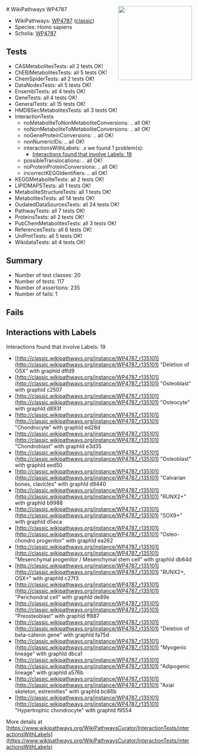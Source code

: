<img style="float: right; width: 200px" src="https://upload.wikimedia.org/wikipedia/commons/thumb/8/83/Wplogo_with_text_500.png/640px-Wplogo_with_text_500.png" />
# WikiPathways WP4787

* WikiPathways: [WP4787](https://wikipathways.org/pathways/WP4787) ([classic](https://classic.wikipathways.org/instance/WP4787))
* Species: Homo sapiens
* Scholia: [WP4787](https://scholia.toolforge.org/wikipathways/WP4787)
## Tests
* CASMetabolitesTests: all 2 tests OK!
* ChEBIMetabolitesTests: all 5 tests OK!
* ChemSpiderTests: all 2 tests OK!
* DataNodesTests: all 5 tests OK!
* EnsemblTests: all 4 tests OK!
* GeneTests: all 4 tests OK!
* GeneralTests: all 15 tests OK!
* HMDBSecMetabolitesTests: all 3 tests OK!
* InteractionTests
    * noMetaboliteToNonMetaboliteConversions: .. all OK!
    * noNonMetaboliteToMetaboliteConversions: .. all OK!
    * noGeneProteinConversions: .. all OK!
    * nonNumericIDs: .. all OK!
    * interactionsWithLabels: .x we found 1 problem(s):
        * [Interactions found that involve Labels: 19](#fe97a8c1)
    * possibleTranslocations: .. all OK!
    * noProteinProteinConversions: .. all OK!
    * incorrectKEGGIdentifiers: .. all OK!
* KEGGMetaboliteTests: all 2 tests OK!
* LIPIDMAPSTests: all 1 tests OK!
* MetaboliteStructureTests: all 1 tests OK!
* MetabolitesTests: all 14 tests OK!
* OudatedDataSourcesTests: all 24 tests OK!
* PathwayTests: all 7 tests OK!
* ProteinsTests: all 2 tests OK!
* PubChemMetabolitesTests: all 3 tests OK!
* ReferencesTests: all 6 tests OK!
* UniProtTests: all 5 tests OK!
* WikidataTests: all 4 tests OK!


## Summary

* Number of test classes: 20
* Number of tests: 117
* Number of assertions: 235
* Number of fails: 1

## Fails

<a name="fe97a8c1" />

## Interactions with Labels

Interactions found that involve Labels: 19

* [http://classic.wikipathways.org/instance/WP4787_r135101](http://classic.wikipathways.org/instance/WP4787_r135101) "Deletion of OSX" with graphId dffd9
* [http://classic.wikipathways.org/instance/WP4787_r135101](http://classic.wikipathways.org/instance/WP4787_r135101) "Osteoblast" with graphId c2507
* [http://classic.wikipathways.org/instance/WP4787_r135101](http://classic.wikipathways.org/instance/WP4787_r135101) "Osteocyte" with graphId d893f
* [http://classic.wikipathways.org/instance/WP4787_r135101](http://classic.wikipathways.org/instance/WP4787_r135101) "Chondrocyte" with graphId ed28d
* [http://classic.wikipathways.org/instance/WP4787_r135101](http://classic.wikipathways.org/instance/WP4787_r135101) "Chondroblast" with graphId e3d35
* [http://classic.wikipathways.org/instance/WP4787_r135101](http://classic.wikipathways.org/instance/WP4787_r135101) "Osteoblast" with graphId eed50
* [http://classic.wikipathways.org/instance/WP4787_r135101](http://classic.wikipathways.org/instance/WP4787_r135101) "Calvarian bones, clavicles" with graphId d9440
* [http://classic.wikipathways.org/instance/WP4787_r135101](http://classic.wikipathways.org/instance/WP4787_r135101) "RUNX2+" with graphId b9988
* [http://classic.wikipathways.org/instance/WP4787_r135101](http://classic.wikipathways.org/instance/WP4787_r135101) "SOX9+" with graphId d5eca
* [http://classic.wikipathways.org/instance/WP4787_r135101](http://classic.wikipathways.org/instance/WP4787_r135101) "Osteo-chondro progenitor" with graphId ea262
* [http://classic.wikipathways.org/instance/WP4787_r135101](http://classic.wikipathways.org/instance/WP4787_r135101) "Mesenchymal progenitor /
Mesenchymal stem cell" with graphId db64d
* [http://classic.wikipathways.org/instance/WP4787_r135101](http://classic.wikipathways.org/instance/WP4787_r135101) "RUNX2+, OSX+" with graphId c27f3
* [http://classic.wikipathways.org/instance/WP4787_r135101](http://classic.wikipathways.org/instance/WP4787_r135101) "Perichondral cell" with graphId de89e
* [http://classic.wikipathways.org/instance/WP4787_r135101](http://classic.wikipathways.org/instance/WP4787_r135101) "Preosteoblast" with graphId ff887
* [http://classic.wikipathways.org/instance/WP4787_r135101](http://classic.wikipathways.org/instance/WP4787_r135101) "Deletion of beta-catenin gene" with graphId fa75d
* [http://classic.wikipathways.org/instance/WP4787_r135101](http://classic.wikipathways.org/instance/WP4787_r135101) "Myogenic lineage" with graphId dbca1
* [http://classic.wikipathways.org/instance/WP4787_r135101](http://classic.wikipathways.org/instance/WP4787_r135101) "Adipogenic lineage" with graphId a576b
* [http://classic.wikipathways.org/instance/WP4787_r135101](http://classic.wikipathways.org/instance/WP4787_r135101) "Axial skeleton, extremities" with graphId bc86b
* [http://classic.wikipathways.org/instance/WP4787_r135101](http://classic.wikipathways.org/instance/WP4787_r135101) "Hypertrophic chondrocyte" with graphId f9554


More details at [https://www.wikipathways.org/WikiPathwaysCurator/InteractionTests/interactionsWithLabels](https://www.wikipathways.org/WikiPathwaysCurator/InteractionTests/interactionsWithLabels)

